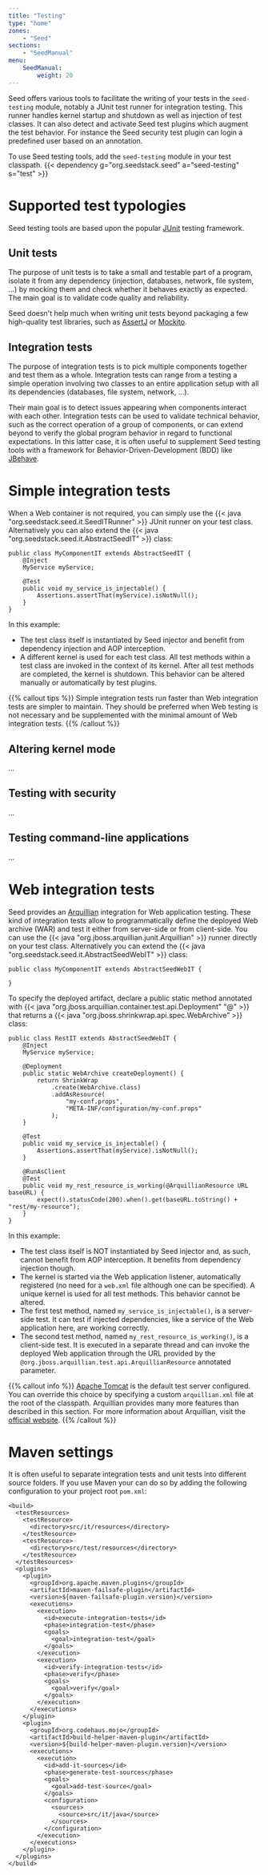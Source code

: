 ```yaml
---
title: "Testing"
type: "home"
zones:
    - "Seed"
sections:
    - "SeedManual"
menu:
    SeedManual:
        weight: 20
---
```


Seed offers various tools to facilitate the writing of your tests in the `seed-testing` module, notably a JUnit test runner
for integration testing. This runner handles kernel startup and shutdown as well as injection of test classes. It can also
detect and activate Seed test plugins which augment the test behavior. For instance the Seed security test plugin can
login a predefined user based on an annotation.

To use Seed testing tools, add the `seed-testing` module in your test classpath. {{< dependency g="org.seedstack.seed" a="seed-testing" s="test" >}}

# Supported test typologies

Seed testing tools are based upon the popular [JUnit](http://junit.org/) testing framework. 

## Unit tests

The purpose of unit tests is to take a small and testable part of a program, isolate it from any dependency (injection, 
databases, network, file system, ...) by mocking them and check whether it behaves exactly as expected. The main goal is 
to validate code quality and reliability. 

Seed doesn't help much when writing unit tests beyond packaging a few high-quality test libraries, such as 
[AssertJ](http://joel-costigliola.github.io/assertj/) or [Mockito](http://mockito.org/).

## Integration tests

The purpose of integration tests is to pick multiple components together and test them as a whole. Integration tests can 
range from a testing a simple operation involving two classes to an entire application setup with all its dependencies 
(databases, file system, network, ...). 

Their main goal is to detect issues appearing when components interact with each other. Integration tests can be 
used to validate technical behavior, such as the correct operation of a group of components, or can extend beyond to verify 
the global program behavior in regard to functional expectations. In this latter case, it is often useful to supplement
Seed testing tools with a framework for Behavior-Driven-Development (BDD) like [JBehave](http://jbehave.org/).

# Simple integration tests

When a Web container is not required, you can simply use the {{< java "org.seedstack.seed.it.SeedITRunner" >}} JUnit runner on your
test class. Alternatively you can also extend the {{< java "org.seedstack.seed.it.AbstractSeedIT" >}} class:

	public class MyComponentIT extends AbstractSeedIT {
		@Inject
		MyService myService;
	
		@Test
		public void my_service_is_injectable() {
			Assertions.assertThat(myService).isNotNull();
		}		
	}
	
In this example:	
	
* The test class itself is instantiated by Seed injector and benefit from dependency injection and AOP interception. 	
* A different kernel is used for each test class. All test methods within a test class are invoked in the context 
of its kernel. After all test methods are completed, the kernel is shutdown. This behavior can be altered manually or 
automatically by test plugins.

{{% callout tips %}}
Simple integration tests run faster than Web integration tests are simpler to maintain. They should be preferred when 
Web testing is not necessary and be supplemented with the minimal amount of Web integration tests.
{{% /callout %}}

## Altering kernel mode

...

## Testing with security

...

## Testing command-line applications

...

# Web integration tests
	
Seed provides an [Arquillian](http://arquillian.org/) integration for Web application testing. These kind of integration
tests allow to programmatically define the deployed Web archive (WAR) and test it either from server-side or from client-side.
You can use the {{< java "org.jboss.arquillian.junit.Arquillian" >}} runner directly on your test class. Alternatively you can extend 
the {{< java "org.seedstack.seed.it.AbstractSeedWebIT" >}} class:
     
	public class MyComponentIT extends AbstractSeedWebIT {
	
	}

To specify the deployed artifact, declare a public static method annotated with {{< java "org.jboss.arquillian.container.test.api.Deployment" "@" >}}
that returns a {{< java "org.jboss.shrinkwrap.api.spec.WebArchive" >}} class:
      
	public class RestIT extends AbstractSeedWebIT {
		@Inject
		MyService myService; 
	
		@Deployment
		public static WebArchive createDeployment() {
			return ShrinkWrap
				.create(WebArchive.class)
				.addAsResource(
					"my-conf.props", 
					"META-INF/configuration/my-conf.props"
				);
		}
		
		@Test
		public void my_service_is_injectable() {
			Assertions.assertThat(myService).isNotNull();
		}
		
		@RunAsClient
		@Test
		public void my_rest_resource_is_working(@ArquillianResource URL baseURL) {
			expect().statusCode(200).when().get(baseURL.toString() + "rest/my-resource");
		}		
	}

In this example:

* The test class itself is NOT instantiated by Seed injector and, as such, cannot benefit from AOP interception. It benefits
from dependency injection though.
* The kernel is started via the Web application listener, automatically registered (no need for a `web.xml` file although one can be specified). A unique kernel is used for all test methods. This behavior cannot be altered. 
* The first test method, named `my_service_is_injectable()`, is a server-side test. It can test if injected dependencies,
like a service of the Web application here, are working correctly. 
* The second test method, named `my_rest_resource_is_working()`, is a client-side test. It is executed in a separate 
thread and can invoke the deployed Web application through the URL provided by the 
`@org.jboss.arquillian.test.api.ArquillianResource` annotated parameter. 

{{% callout info %}}
[Apache Tomcat](http://tomcat.apache.org/) is the default test server configured. You can override this choice by specifying
a custom `arquillian.xml` file at the root of the classpath. Arquillian provides many more features than described in
this section. For more information about Arquillian, visit the [official website](http://arquillian.org/). 
{{% /callout %}}

# Maven settings

It is often useful to separate integration tests and unit tests into different source folders. If you use Maven your can
do so by adding the following configuration to your project root `pom.xml`:

	<build>
	  <testResources>
		<testResource>
		  <directory>src/it/resources</directory>
		</testResource>
		<testResource>
		  <directory>src/test/resources</directory>
		</testResource>
	  </testResources>
	  <plugins>
		<plugin>
		  <groupId>org.apache.maven.plugins</groupId>
		  <artifactId>maven-failsafe-plugin</artifactId>
		  <version>${maven-failsafe-plugin.version}</version>
		  <executions>
			<execution>
			  <id>execute-integration-tests</id>
			  <phase>integration-test</phase>
			  <goals>
				<goal>integration-test</goal>
			  </goals>
			</execution>
			<execution>
			  <id>verify-integration-tests</id>
			  <phase>verify</phase>
			  <goals>
				<goal>verify</goal>
			  </goals>
			</execution>
		  </executions>
		</plugin>
		<plugin>
		  <groupId>org.codehaus.mojo</groupId>
		  <artifactId>build-helper-maven-plugin</artifactId>
		  <version>${build-helper-maven-plugin.version}</version>
		  <executions>
			<execution>
			  <id>add-it-sources</id>
			  <phase>generate-test-sources</phase>
			  <goals>
				<goal>add-test-source</goal>
			  </goals>
			  <configuration>
				<sources>
				  <source>src/it/java</source>
				</sources>
			  </configuration>
			</execution>
		  </executions>
		</plugin>
	  </plugins>
	</build>
